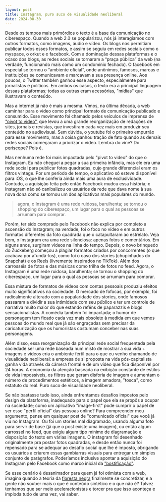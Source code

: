 ```yaml
---
layout: post
title: Instagram, puro suco de visualidade neoliberal
date: 2024-08-30
---
```

Desde os tempos mais primórdios o texto é a base da comunicação no ciberespaço. Quando a web 2.0 se popularizou, nós já interagíamos com outros formatos, como imagens, áudio e vídeo. Os blogs nos permitiam publicar todos esses formatos, e assim se seguiu em redes sociais como o myspace, o orkut e o facebook. Com a dominação dessas plataformas e o ocaso dos blogs, as redes sociais se tornaram a “praça pública” da web (na verdade, funcionando mais como um condomínio fechado). O facebook em especial se tornou o “ambiente oficial”, onde anônimos, famosos, marcas e instituições se comunicavam e marcavam a sua presença online. Aos poucos, o Twitter também ganhou esse aspecto, especialmente para jornalistas e políticos. Em ambos os casos, o texto era a principal linguagem dessas plataformas; todas as outras eram acessórias, "mídias" que ilustravam o conteúdo.

Mas a internet já não é mais a mesma. Vimos, na última década, a web caminhar para o vídeo como principal formato de comunicação publicado e consumido. Esse movimento foi chamado pelos veículos de imprensa de ["pivot to video"](https://en.wikipedia.org/wiki/Pivot_to_video), que levou a uma grande reorganização de redações de sites, jornais e revistas, que investiram cada vez mais em produzir seu conteúdo no audiovisual. Sem dúvida, o youtube foi o primeiro empurrão para esse movimento, mas a coisa ganhou tração de fato quando as demais redes sociais começaram a priorizar o vídeo. Lembra do vine? Do periscope? Pois é.

Mas nenhuma rede foi mais impactada pelo "pivot to video" do que o Instagram. Eu não cheguei a pegar a sua primeira infância, mas ele era uma rede social para publicar fotos quadradas, cujo grande diferencial eram os filtros vintage. Por um período de tempo, o aplicativo só esteve disponível para iOS, o que lhe conferia ainda mais uma aura de exclusividade. Contudo, a aquisição feita pelo então Facebook mudou essa história; o Instagram não só canibalizou os usuários da rede que dava nome à sua nova dona como se tornou um dos aplicativos mais populares do mundo.

> agora, o Instagram é uma rede ruidosa, barulhenta; se tornou o shopping do ciberespaço, um lugar para o qual as pessoas se arrumam para comprar.

Porém, ter sido comprado pelo Facebook não explica por completo a ascensão do Instagram; na verdade, foi o foco no vídeo e em outros formatos diferentes da foto quadrada que o catapultaram ao estrelato. Veja bem, o Instagram era uma rede silenciosa: apenas fotos e comentários. Em alguns anos, surgiram vídeos na linha do tempo. Depois, o novo brinquedo do Zuckeberg começou a plagiar formatos criados por concorrentes (o que acabava por afundá-los), como foi o caso dos stories (chupinhados do Snapchat) e os Reels (livremente inspirados no TikTok). Além dos carrosséis de fotos e das músicas como trilha de fotos no feed. Agora, o Instagram é uma rede ruidosa, barulhenta; se tornou o shopping do ciberespaço, um lugar para o qual as pessoas se arrumam para comprar.

Essa mistura de formatos de vídeos com contas pessoais produziu efeitos muito significativos na sociedade. O mercado de fofocas, por exemplo, foi radicalmente alterado com a popularidade dos stories, onde famosos passaram a dividir a sua intimidade com seu público e ter um controle de narrativa muito maior do que estando reféns de paparazzis e blogs sensacionalistas. A comédia também foi impactada; o humor de personagem tem ficado cada vez mais obsoleto à medida em que vemos pessoas do mundo real que já são engraçadas sem precisar da caricaturização que os humoristas costumam conceber nas suas personagens.

Além disso, essa reorganização da principal rede social frequentada pela sociedade ser uma rede baseada num misto de mostrar a sua vida + imagens e vídeos cria o ambiente fértil para o que eu venho chamando de visualidade neoliberal: a empresa de si proposta na vida pós-capitalista ganha vida através da câmera frontal e de um vídeo que fica disponível por 24 horas. A economia da atenção baseada na exibição constante de estilos de vida impossíveis, os filtros que geram disforia de imagem e aumentam o número de procedimentos estéticos, a imagem amadora, "tosca", como estatuto do real. Puro suco de visualidade neoliberal.

Se não bastasse tudo isso, ainda enfrentamos desafios impostos pelo design da plataforma, inadequado para o papel que ela se propôs a ocupar na sociedade; como um aplicativo "image-first" pode cumprir o papel de ser esse "perfil oficial" das pessoas online? Para compreender meu argumento, pense em qualquer post de "comunicado oficial" que você já viu no Instagram. Ou foi um stories mal diagramado, usando alguma foto para servir de base (já que o post existe uma imagem), ou então algum carrossel no feed, que exigiu algum tipo mínimo de diagramação e disposição do texto em várias imagens. O instagram foi desenhado originalmente pra postar fotos quadradas, e desde então nunca foi repensado para se adequar ao desafio social que lhe é imposto, obrigando os usuários a criarem essas gambiarras visuais para entregar um simples conjunto de parágrafos. Poderíamos inclusive apontar a aquisição do Instagram pelo Facebook como marco inicial da ["bostificação"](https://pluralistic.net/?s=enshittification).

Se esse cenário é desanimador para quem já foi otimista com a web, imagina quando a teoria da [floresta negra](https://maggieappleton.com/ai-dark-forest) finalmente se concretizar, e a gente não souber mais o que é conteúdo sintético e o que não é? Talvez tenhamos que ser meio aceleracionistas e torcer pra que isso aconteça e imploda tudo de uma vez, vai saber.